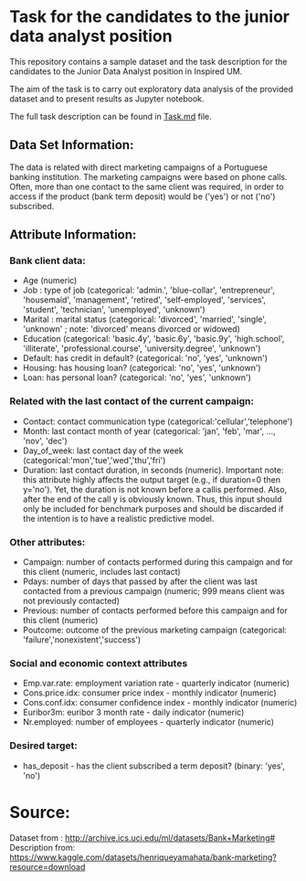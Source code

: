 # Task for the candidates to the junior data analyst position


This repository contains a sample dataset and the task description for the candidates to the Junior Data Analyst position in Inspired UM. 

The aim of the task is to carry out exploratory data analysis of the provided dataset and to present results as Jupyter notebook. 

The full task description can be found in [Task.md](Task.md) file. 


## Data Set Information:

The data is related with direct marketing campaigns of a Portuguese banking institution. The marketing campaigns were based on phone calls. Often, more than one contact to the same client was required, in order to access if the product (bank term deposit) would be ('yes') or not ('no') subscribed.

## Attribute Information:

### Bank client data:

* Age (numeric)
* Job : type of job (categorical: 'admin.', 'blue-collar', 'entrepreneur', 'housemaid', 'management', 'retired', 'self-employed', 'services', 'student', 'technician', 'unemployed', 'unknown')
* Marital : marital status (categorical: 'divorced', 'married', 'single', 'unknown' ; note: 'divorced' means divorced or widowed)
* Education (categorical: 'basic.4y', 'basic.6y', 'basic.9y', 'high.school', 'illiterate', 'professional.course', 'university.degree', 'unknown')
* Default: has credit in default? (categorical: 'no', 'yes', 'unknown')
* Housing: has housing loan? (categorical: 'no', 'yes', 'unknown')
* Loan: has personal loan? (categorical: 'no', 'yes', 'unknown')

### Related with the last contact of the current campaign:
* Contact: contact communication type (categorical:'cellular','telephone')
* Month: last contact month of year (categorical: 'jan', 'feb', 'mar', …, 'nov', 'dec')
* Day_of_week: last contact day of the week (categorical:'mon','tue','wed','thu','fri')
* Duration: last contact duration, in seconds (numeric). Important note: this attribute highly affects the output target (e.g., if duration=0 then y='no'). Yet, the duration is not known before a callis performed. Also, after the end of the call y is obviously known. Thus, this input should only be included for benchmark purposes and should be discarded if the intention is to have a realistic predictive model.

### Other attributes:
* Campaign: number of contacts performed during this campaign and for this client (numeric, includes last contact)
* Pdays: number of days that passed by after the client was last contacted from a previous campaign (numeric; 999 means client was not previously contacted)
* Previous: number of contacts performed before this campaign and for this client (numeric)
* Poutcome: outcome of the previous marketing campaign (categorical: 'failure','nonexistent','success')

### Social and economic context attributes
* Emp.var.rate: employment variation rate - quarterly indicator (numeric)
* Cons.price.idx: consumer price index - monthly indicator (numeric)
* Cons.conf.idx: consumer confidence index - monthly indicator (numeric)
* Euribor3m: euribor 3 month rate - daily indicator (numeric)
* Nr.employed: number of employees - quarterly indicator (numeric)

### Desired target:
* has_deposit - has the client subscribed a term deposit? (binary: 'yes', 'no')

# Source:
Dataset from : http://archive.ics.uci.edu/ml/datasets/Bank+Marketing#
Description from: https://www.kaggle.com/datasets/henriqueyamahata/bank-marketing?resource=download
